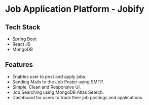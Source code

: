# Job Application Platform - Jobify

## Tech Stack
- Spring Boot
- React JS
- MongoDB

## Features
- Enables user to post and apply jobs.
- Sending Mails to the Job Poster using SMTP.
- Simple, Clean and Responsive UI.
- Job Searching using MongoDB Atlas Search.
- Dashboard for users to track their job postings and applications.
